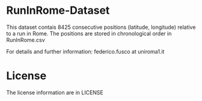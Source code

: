 # RunInRome-Dataset

This dataset contais 8425 consecutive positions (latitude, longitude) relative to a run in Rome. The positions are stored in chronological order in RunInRome.csv

For details and further information: federico.fusco at uniroma1.it

# License

The license information are in LICENSE
